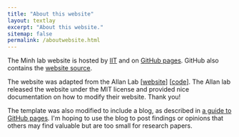 ```yaml
---
title: "About this website"
layout: textlay
excerpt: "About this website."
sitemap: false
permalink: /aboutwebsite.html
---
```


The Minh lab website is hosted by [IIT](http://mypages.iit.edu/~dminh/) and on [GitHub pages](https://ccbatiit.github.io). GitHub also contains the [website source](https://github.com/CCBatIIT/CCBatIIT.github.io).

The website was adapted from the Allan Lab
[[website](https://www.allanlab.org/)] [[code](https://github.com/allanlab/allanlab)]. The Allan lab released the website under the MIT license and provided nice documentation on how to modify their website. Thank you!

The template was also modified to include a blog, as described in [a guide to GitHub pages](http://jmcglone.com/guides/github-pages/). I'm hoping to use the blog to post findings or opinions that others may find valuable but are too small for research papers.
